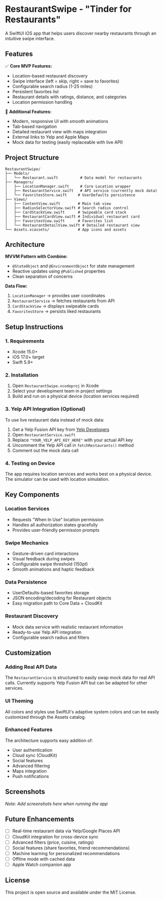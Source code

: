 # RestaurantSwipe - "Tinder for Restaurants"

A SwiftUI iOS app that helps users discover nearby restaurants through an intuitive swipe interface.

## Features

✅ **Core MVP Features:**
- Location-based restaurant discovery
- Swipe interface (left = skip, right = save to favorites)
- Configurable search radius (1-25 miles)
- Persistent favorites list
- Restaurant details with ratings, distance, and categories
- Location permission handling

🌱 **Additional Features:**
- Modern, responsive UI with smooth animations
- Tab-based navigation
- Detailed restaurant view with maps integration
- External links to Yelp and Apple Maps
- Mock data for testing (easily replaceable with live API)

## Project Structure

```
RestaurantSwipe/
├── Models/
│   └── Restaurant.swift          # Data model for restaurants
├── Managers/
│   ├── LocationManager.swift     # Core Location wrapper
│   ├── RestaurantService.swift   # API service (currently mock data)
│   └── FavoritesStore.swift     # UserDefaults persistence
├── Views/
│   ├── ContentView.swift        # Main tab view
│   ├── RadiusSelectorView.swift # Search radius control
│   ├── CardStackView.swift      # Swipeable card stack
│   ├── RestaurantCardView.swift # Individual restaurant card
│   ├── FavoritesView.swift      # Favorites list
│   └── RestaurantDetailView.swift # Detailed restaurant view
└── Assets.xcassets/             # App icons and assets
```

## Architecture

**MVVM Pattern with Combine:**
- `@StateObject` and `@EnvironmentObject` for state management
- Reactive updates using `@Published` properties
- Clean separation of concerns

**Data Flow:**
1. `LocationManager` → provides user coordinates
2. `RestaurantService` → fetches restaurants from API
3. `CardStackView` → displays swipeable cards
4. `FavoritesStore` → persists liked restaurants

## Setup Instructions

### 1. Requirements
- Xcode 15.0+
- iOS 17.0+ target
- Swift 5.9+

### 2. Installation
1. Open `RestaurantSwipe.xcodeproj` in Xcode
2. Select your development team in project settings
3. Build and run on a physical device (location services required)

### 3. Yelp API Integration (Optional)
To use live restaurant data instead of mock data:

1. Get a Yelp Fusion API key from [Yelp Developers](https://www.yelp.com/developers)
2. Open `RestaurantService.swift`
3. Replace `"YOUR_YELP_API_KEY_HERE"` with your actual API key
4. Uncomment the Yelp API call in `fetchRestaurants()` method
5. Comment out the mock data call

### 4. Testing on Device
The app requires location services and works best on a physical device. The simulator can be used with location simulation.

## Key Components

### Location Services
- Requests "When In Use" location permission
- Handles all authorization states gracefully
- Provides user-friendly permission prompts

### Swipe Mechanics
- Gesture-driven card interactions
- Visual feedback during swipes
- Configurable swipe threshold (150pt)
- Smooth animations and haptic feedback

### Data Persistence
- UserDefaults-based favorites storage
- JSON encoding/decoding for Restaurant objects
- Easy migration path to Core Data + CloudKit

### Restaurant Discovery
- Mock data service with realistic restaurant information
- Ready-to-use Yelp API integration
- Configurable search radius and filters

## Customization

### Adding Real API Data
The `RestaurantService` is structured to easily swap mock data for real API calls. Currently supports Yelp Fusion API but can be adapted for other services.

### UI Theming
All colors and styles use SwiftUI's adaptive system colors and can be easily customized through the Assets catalog.

### Enhanced Features
The architecture supports easy addition of:
- User authentication
- Cloud sync (CloudKit)
- Social features
- Advanced filtering
- Maps integration
- Push notifications

## Screenshots

*Note: Add screenshots here when running the app*

## Future Enhancements

- [ ] Real-time restaurant data via Yelp/Google Places API
- [ ] CloudKit integration for cross-device sync
- [ ] Advanced filters (price, cuisine, ratings)
- [ ] Social features (share favorites, friend recommendations)
- [ ] Machine learning for personalized recommendations
- [ ] Offline mode with cached data
- [ ] Apple Watch companion app

## License

This project is open source and available under the MIT License.
